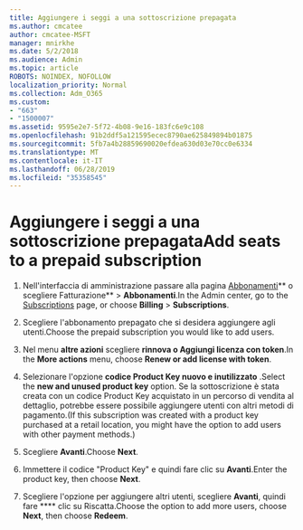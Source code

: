 ```yaml
---
title: Aggiungere i seggi a una sottoscrizione prepagata
ms.author: cmcatee
author: cmcatee-MSFT
manager: mnirkhe
ms.date: 5/2/2018
ms.audience: Admin
ms.topic: article
ROBOTS: NOINDEX, NOFOLLOW
localization_priority: Normal
ms.collection: Adm_O365
ms.custom:
- "663"
- "1500007"
ms.assetid: 9595e2e7-5f72-4b08-9e16-183fc6e9c108
ms.openlocfilehash: 91b2ddf5a121595ecec8790ae625849894b01875
ms.sourcegitcommit: 5fb7a4b28859690020efdea630d03e70cc0e6334
ms.translationtype: MT
ms.contentlocale: it-IT
ms.lasthandoff: 06/28/2019
ms.locfileid: "35358545"
---
```

# <a name="add-seats-to-a-prepaid-subscription"></a><span data-ttu-id="dfccd-102">Aggiungere i seggi a una sottoscrizione prepagata</span><span class="sxs-lookup"><span data-stu-id="dfccd-102">Add seats to a prepaid subscription</span></span>

1. <span data-ttu-id="dfccd-103">Nell'interfaccia di amministrazione passare alla pagina [Abbonamenti](https://go.microsoft.com/fwlink/p/?linkid=842054)\*\* o scegliere Fatturazione\*\* \> **Abbonamenti**.</span><span class="sxs-lookup"><span data-stu-id="dfccd-103">In the Admin center, go to the [Subscriptions](https://go.microsoft.com/fwlink/p/?linkid=842054) page, or choose **Billing** \> **Subscriptions**.</span></span>

2. <span data-ttu-id="dfccd-104">Scegliere l'abbonamento prepagato che si desidera aggiungere agli utenti.</span><span class="sxs-lookup"><span data-stu-id="dfccd-104">Choose the prepaid subscription you would like to add users.</span></span>

3. <span data-ttu-id="dfccd-105">Nel menu **altre azioni** scegliere **rinnova o Aggiungi licenza con token**.</span><span class="sxs-lookup"><span data-stu-id="dfccd-105">In the **More actions** menu, choose **Renew or add license with token**.</span></span>

4. <span data-ttu-id="dfccd-106">Selezionare l'opzione **codice Product Key nuovo e inutilizzato** .</span><span class="sxs-lookup"><span data-stu-id="dfccd-106">Select the **new and unused product key** option.</span></span> <span data-ttu-id="dfccd-107">Se la sottoscrizione è stata creata con un codice Product Key acquistato in un percorso di vendita al dettaglio, potrebbe essere possibile aggiungere utenti con altri metodi di pagamento.</span><span class="sxs-lookup"><span data-stu-id="dfccd-107">(If this subscription was created with a product key purchased at a retail location, you might have the option to add users with other payment methods.)</span></span>

5. <span data-ttu-id="dfccd-108">Scegliere **Avanti**.</span><span class="sxs-lookup"><span data-stu-id="dfccd-108">Choose **Next**.</span></span>

6. <span data-ttu-id="dfccd-109">Immettere il codice "Product Key" e quindi fare clic su **Avanti**.</span><span class="sxs-lookup"><span data-stu-id="dfccd-109">Enter the product key, then choose **Next**.</span></span>

7. <span data-ttu-id="dfccd-110">Scegliere l'opzione per aggiungere altri utenti, scegliere **Avanti**, quindi fare \*\*\*\* clic su Riscatta.</span><span class="sxs-lookup"><span data-stu-id="dfccd-110">Choose the option to add more users, choose **Next**, then choose **Redeem**.</span></span>
